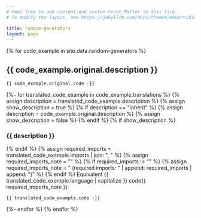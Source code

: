 ```yaml
---
# Feel free to add content and custom Front Matter to this file.
# To modify the layout, see https://jekyllrb.com/docs/themes/#overriding-theme-defaults

title: random-generators
layout: page
---
```


{% for code_example in site.data.random-generators %}
## {{ code_example.original.description }}

```{{ code_example.original.language }}
{{ code_example.original.code -}}
```
{%- for translated_code_example in code_example.translations %}
{% assign description = translated_code_example.description %}
{% assign show_description = true %}
{% if description == "inherit" %}
{% assign description = code_example.original.description %}
{% assign show_description = false %}
{% endif %}
{% if show_description %}
### {{ description }}
{% endif %}
{% assign required_imports = translated_code_example.imports | join: ", " %}
{% assign required_imports_note = "" %}
{% if required_imports != "" %}
{% assign required_imports_note = " (required imports: " | append: required_imports | append: ")" %}
{% endif %}
Equivalent {{ translated_code_example.language | capitalize }} code{{ required_imports_note }}:
```{{ translated_code_example.language }}
{{ translated_code_example.code -}}
```
{%- endfor %}
{% endfor %}
